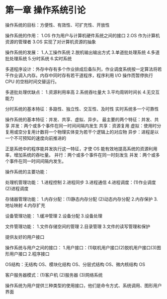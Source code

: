 # 第一章 操作系统引论

操作系统的目标：方便性、有效性、可扩充性、开放性

操作系统的作用：
1.OS 作为用户与计算机硬件系统之间的接口
2.OS 作为计算机资源的管理者
3.OS 实现了对计算机资源的抽象

操作系统的发展：
1.人工操作系统
2.脱机输出输出方式
3.单道批处理系统
4.多道批处理系统
5.分时系统
6.实时系统

多道程序设计：外存中存有多个作业排成后备队列，作业调度系统按一定算法将若干作业调入内存。内存中同时存有若干道程序，程序利用 I/O 操作而暂停执行 CPU 的空档时间交替运行。

多道批处理优缺点：
1.资源利用率高
2.系统吞吐量大
3.平均周转时间长
4.无交互能力

分时系统的基本特征：多路性、独立性、交互性、及时性
实时系统多一个可靠性

操作系统的基本特征：并发、共享、虚拟、异步。
最主要的两个特征：并发、共享
并发：两个或多个事件在同一时间间隔内发生
共享：资源复用
虚拟：使用时分复用或空分复用计数将一个物理实体变为若干个逻辑上的对应物
异步：进程是以一个不可预知的速度向前推进的

正是系统中的程序能并发执行这一特征，才使 OS 能有效地提高系统的资源利用率，增加系统的吞吐量。
并行：两个或多个事件在同一时刻发生
并发：两个或多个事件在同一时间间隔内发生。

操作系统的主要功能：

处理机管理功能：
1.进程控制
2.进程同步
3.进程通信
4.进程调度：(1)作业调度 (2)进程调度

存储器管理功能：
1.内存分配：(1)静态内存分配 (2)动态内存分配
2.内存保护
3.地址映射
4.内存扩充

设备管理功能：
1.缓冲管理
2.设备分配
3.设备处理

文件管理功能：
1.文件存储空间的管理
2.目录管理
3.文件的读写管理和保护

提供友好的用户接口

操作系统与用户之间的接口：
1.用户接口：(1)联机用户接口(2)脱机用户接口(3)图形用户接口
2.程序接口

OS结构：无结构 OS、模块化结构 OS、分层式结构 OS、微内核结构 OS

客户服务器模式：(1)客户机 (2)服务器 (3)网络系统

操作系统为用户提供三种类型的使用接口，他们是命令方式、系统调用、图形用户界面

